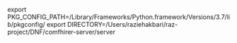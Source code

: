 export PKG_CONFIG_PATH=/Library/Frameworks/Python.framework/Versions/3.7/lib/pkgconfig/
export DIRECTORY=/Users/raziehakbari/raz-project/DNF/comfhirer-server/server